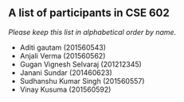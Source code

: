 A list of participants in CSE 602
---------------------------------

*Please keep this list in alphabetical order by name.*
* Aditi gautam (201560543)
* Anjali Verma (201560562)
* Gugan Vignesh Selvaraj (201212345)
* Janani Sundar (201460623)
* Sudhanshu Kumar Singh (201560557)
* Vinay Kusuma (201560592)
